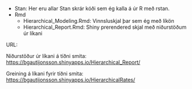 * Stan: Her eru allar Stan skrár kóði sem ég kalla á úr R með rstan.
* Rmd
    - Hierarchical_Modeling.Rmd: Vinnsluskjal þar sem ég með líkön
    - Hierarchical_Report.Rmd: Shiny prerendered skjal með niðurstöðum úr líkani
    
URL:

Niðurstöður úr líkani á tíðni smita: https://bgautijonsson.shinyapps.io/Hierarchical_Report/

Greining á líkani fyrir tíðni smita: https://bgautijonsson.shinyapps.io/HierarchicalRates/
